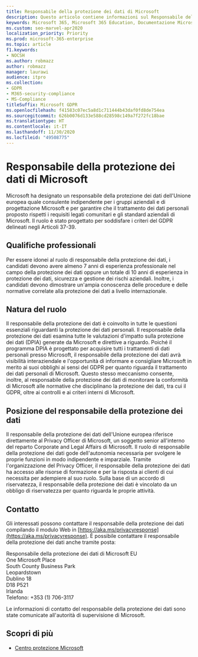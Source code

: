 ```yaml
---
title: Responsabile della protezione dei dati di Microsoft
description: Questo articolo contiene informazioni sul Responsabile della protezione dei dati dell’Unione europea di Microsoft per il GDPR.
keywords: Microsoft 365, Microsoft 365 Education, Documentazione Microsoft 365, GDPR
ms.custom: seo-marvel-apr2020
localization_priority: Priority
ms.prod: microsoft-365-enterprise
ms.topic: article
f1.keywords:
- NOCSH
ms.author: robmazz
author: robmazz
manager: laurawi
audience: itpro
ms.collection:
- GDPR
- M365-security-compliance
- MS-Compliance
titleSuffix: Microsoft GDPR
ms.openlocfilehash: f41583c07ec5a8d1c711444b43daf0fd8de754ea
ms.sourcegitcommit: 626b0076d133e588cd28598c149a7f272fc18bae
ms.translationtype: HT
ms.contentlocale: it-IT
ms.lasthandoff: 11/30/2020
ms.locfileid: "49508775"
---
```

# <a name="microsofts-data-protection-officer"></a>Responsabile della protezione dei dati di Microsoft

Microsoft ha designato un responsabile della protezione dei dati dell'Unione europea quale consulente indipendente per i gruppi aziendali e di progettazione Microsoft e per garantire che il trattamento dei dati personali proposto rispetti i requisiti legati comunitari e gli standard aziendali di Microsoft. Il ruolo è stato progettato per soddisfare i criteri del GDPR delineati negli Articoli 37-39.

## <a name="qualifications"></a>Qualifiche professionali

Per essere idonei al ruolo di responsabile della protezione dei dati, i candidati devono avere almeno 7 anni di esperienza professionale nel campo della protezione dei dati oppure un totale di 10 anni di esperienza in protezione dei dati, sicurezza e gestione dei rischi aziendali. Inoltre, i candidati devono dimostrare un'ampia conoscenza delle procedure e delle normative correlate alla protezione dei dati a livello internazionale. 

## <a name="nature-of-the-role"></a>Natura del ruolo

Il responsabile della protezione dei dati è coinvolto in tutte le questioni essenziali riguardanti la protezione dei dati personali. Il responsabile della protezione dei dati esamina tutte le valutazioni d'impatto sulla protezione dei dati (DPIA) generate da Microsoft e direttive a riguardo. Poiché il programma DPIA è progettato per acquisire tutti i trattamenti di dati personali presso Microsoft, il responsabile della protezione dei dati avrà visibilità interaziendale e l'opportunità di informare e consigliare Microsoft in merito ai suoi obblighi ai sensi del GDPR per quanto riguarda il trattamento dei dati personali di Microsoft. Questo stesso meccanismo consente, inoltre, al responsabile della protezione dei dati di monitorare la conformità di Microsoft alle normative che disciplinano la protezione dei dati, tra cui il GDPR, oltre ai controlli e ai criteri interni di Microsoft. 

## <a name="position-of-the-data-protection-officer"></a>Posizione del responsabile della protezione dei dati

Il responsabile della protezione dei dati dell'Unione europea riferisce direttamente al Privacy Officer di Microsoft, un soggetto senior all'interno del reparto Corporate and Legal Affairs di Microsoft. Il ruolo di responsabile della protezione dei dati gode dell'autonomia necessaria per svolgere le proprie funzioni in modo indipendente e imparziale. Tramite l'organizzazione del Privacy Officer, il responsabile della protezione dei dati ha accesso alle risorse di formazione e per la risposta ai clienti di cui necessita per adempiere al suo ruolo. Sulla base di un accordo di riservatezza, il responsabile della protezione dei dati è vincolato da un obbligo di riservatezza per quanto riguarda le proprie attività.  

## <a name="contact"></a>Contatto

Gli interessati possono contattare il responsabile della protezione dei dati compilando il modulo Web in [https://aka.ms/privacyresponse](https://aka.ms/privacyresponse). È possibile contattare il responsabile della protezione dei dati anche tramite posta:

Responsabile della protezione dei dati di Microsoft EU<br>
One Microsoft Place<br>
South County Business Park<br>
Leopardstown<br>
Dublino 18<br>
D18 P521<br>
Irlanda<br>
Telefono: +353 (1) 706-3117<br>

Le informazioni di contatto del responsabile della protezione dei dati sono state comunicate all'autorità di supervisione di Microsoft.

## <a name="learn-more"></a>Scopri di più

- [Centro protezione Microsoft](https://www.microsoft.com/trust-center/privacy/gdpr-overview)
